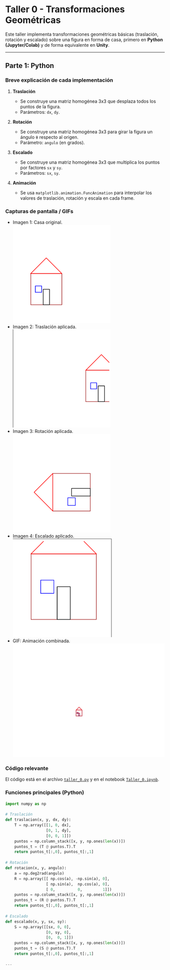 # Taller 0 - Transformaciones Geométricas

Este taller implementa transformaciones geométricas básicas (traslación, rotación y escalado) sobre una figura en forma de casa, primero en **Python (Jupyter/Colab)** y de forma equivalente en **Unity**.

---

## Parte 1: Python

### Breve explicación de cada implementación
1. **Traslación**  
   - Se construye una matriz homogénea 3x3 que desplaza todos los puntos de la figura.  
   - Parámetros: `dx`, `dy`.  

2. **Rotación**  
   - Se construye una matriz homogénea 3x3 para girar la figura un ángulo `θ` respecto al origen.  
   - Parámetro: `angulo` (en grados).  

3. **Escalado**  
   - Se construye una matriz homogénea 3x3 que multiplica los puntos por factores `sx` y `sy`.  
   - Parámetros: `sx`, `sy`.  

4. **Animación**  
   - Se usa `matplotlib.animation.FuncAnimation` para interpolar los valores de traslación, rotación y escala en cada frame.  

### Capturas de pantalla / GIFs 
- Imagen 1: Casa original.  <br>
![Casa](python/Casa.png)<br>
- Imagen 2: Traslación aplicada.  <br>
![Traslacion](python/Traslacion.png)<br>
- Imagen 3: Rotación aplicada.  <br>
![Rotacion](python/Rotacion.png)<br>
- Imagen 4: Escalado aplicado. <br>
![Escalado](python/Escalado.png)<br>
- GIF: Animación combinada.  <br>
![Animation](python/Animation.gif)<br>


### Código relevante
El código está en el archivo [`taller_0.py`](.python/taller_0.py) y en el notebook [`Taller_0.ipynb`](.python/Taller_0.ipynb).  

### Funciones principales (Python)
```python
import numpy as np

# Traslación
def traslacion(x, y, dx, dy):
    T = np.array([[1, 0, dx],
                  [0, 1, dy],
                  [0, 0, 1]])
    puntos = np.column_stack([x, y, np.ones(len(x))])
    puntos_t = (T @ puntos.T).T
    return puntos_t[:,0], puntos_t[:,1]

# Rotación
def rotacion(x, y, angulo):
    a = np.deg2rad(angulo)
    R = np.array([[ np.cos(a), -np.sin(a), 0],
                  [ np.sin(a),  np.cos(a), 0],
                  [ 0,          0,         1]])
    puntos = np.column_stack([x, y, np.ones(len(x))])
    puntos_t = (R @ puntos.T).T
    return puntos_t[:,0], puntos_t[:,1]

# Escalado
def escalado(x, y, sx, sy):
    S = np.array([[sx, 0, 0],
                  [0, sy, 0],
                  [0,  0, 1]])
    puntos = np.column_stack([x, y, np.ones(len(x))])
    puntos_t = (S @ puntos.T).T
    return puntos_t[:,0], puntos_t[:,1]

---

